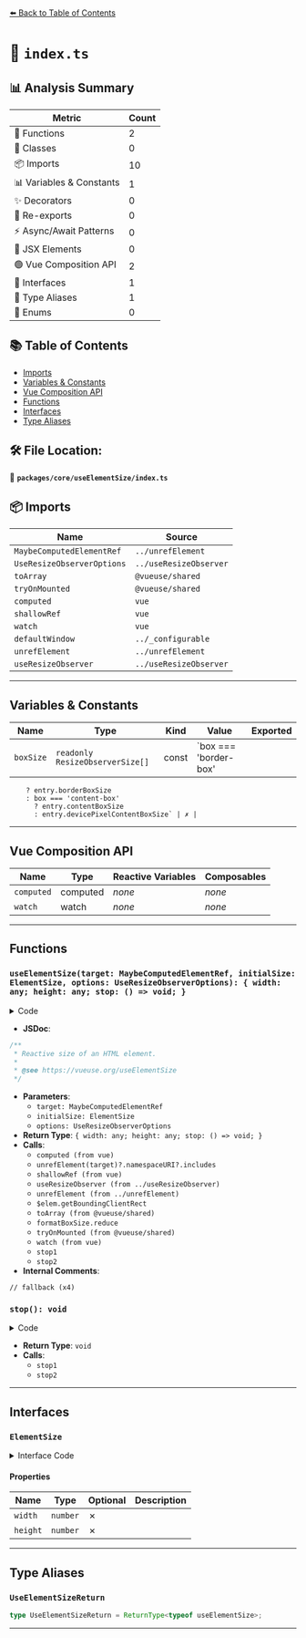 [⬅️ Back to Table of Contents](../../../index.md)

# 📄 `index.ts`

## 📊 Analysis Summary

| Metric | Count |
|--------|-------|
| 🔧 Functions | 2 |
| 🧱 Classes | 0 |
| 📦 Imports | 10 |
| 📊 Variables & Constants | 1 |
| ✨ Decorators | 0 |
| 🔄 Re-exports | 0 |
| ⚡ Async/Await Patterns | 0 |
| 💠 JSX Elements | 0 |
| 🟢 Vue Composition API | 2 |
| 📐 Interfaces | 1 |
| 📑 Type Aliases | 1 |
| 🎯 Enums | 0 |

## 📚 Table of Contents

- [Imports](#imports)
- [Variables & Constants](#variables-constants)
- [Vue Composition API](#vue-composition-api)
- [Functions](#functions)
- [Interfaces](#interfaces)
- [Type Aliases](#type-aliases)

## 🛠️ File Location:
📂 **`packages/core/useElementSize/index.ts`**

## 📦 Imports

| Name | Source |
|------|--------|
| `MaybeComputedElementRef` | `../unrefElement` |
| `UseResizeObserverOptions` | `../useResizeObserver` |
| `toArray` | `@vueuse/shared` |
| `tryOnMounted` | `@vueuse/shared` |
| `computed` | `vue` |
| `shallowRef` | `vue` |
| `watch` | `vue` |
| `defaultWindow` | `../_configurable` |
| `unrefElement` | `../unrefElement` |
| `useResizeObserver` | `../useResizeObserver` |


---

## Variables & Constants

| Name | Type | Kind | Value | Exported |
|------|------|------|-------|----------|
| `boxSize` | `readonly ResizeObserverSize[]` | const | `box === 'border-box'
        ? entry.borderBoxSize
        : box === 'content-box'
          ? entry.contentBoxSize
          : entry.devicePixelContentBoxSize` | ✗ |


---

## Vue Composition API

| Name | Type | Reactive Variables | Composables |
|------|------|-------------------|-------------|
| `computed` | computed | *none* | *none* |
| `watch` | watch | *none* | *none* |


---

## Functions

### `useElementSize(target: MaybeComputedElementRef, initialSize: ElementSize, options: UseResizeObserverOptions): { width: any; height: any; stop: () => void; }`

<details><summary>Code</summary>

```ts
export function useElementSize(
  target: MaybeComputedElementRef,
  initialSize: ElementSize = { width: 0, height: 0 },
  options: UseResizeObserverOptions = {},
) {
  const { window = defaultWindow, box = 'content-box' } = options
  const isSVG = computed(() => unrefElement(target)?.namespaceURI?.includes('svg'))
  const width = shallowRef(initialSize.width)
  const height = shallowRef(initialSize.height)

  const { stop: stop1 } = useResizeObserver(
    target,
    ([entry]) => {
      const boxSize = box === 'border-box'
        ? entry.borderBoxSize
        : box === 'content-box'
          ? entry.contentBoxSize
          : entry.devicePixelContentBoxSize

      if (window && isSVG.value) {
        const $elem = unrefElement(target)
        if ($elem) {
          const rect = $elem.getBoundingClientRect()
          width.value = rect.width
          height.value = rect.height
        }
      }
      else {
        if (boxSize) {
          const formatBoxSize = toArray(boxSize)
          width.value = formatBoxSize.reduce((acc, { inlineSize }) => acc + inlineSize, 0)
          height.value = formatBoxSize.reduce((acc, { blockSize }) => acc + blockSize, 0)
        }
        else {
          // fallback
          width.value = entry.contentRect.width
          height.value = entry.contentRect.height
        }
      }
    },
    options,
  )

  tryOnMounted(() => {
    const ele = unrefElement(target)
    if (ele) {
      width.value = 'offsetWidth' in ele ? ele.offsetWidth : initialSize.width
      height.value = 'offsetHeight' in ele ? ele.offsetHeight : initialSize.height
    }
  })

  const stop2 = watch(
    () => unrefElement(target),
    (ele) => {
      width.value = ele ? initialSize.width : 0
      height.value = ele ? initialSize.height : 0
    },
  )

  function stop() {
    stop1()
    stop2()
  }

  return {
    width,
    height,
    stop,
  }
}
```
</details>

- **JSDoc**:
```ts
/**
 * Reactive size of an HTML element.
 *
 * @see https://vueuse.org/useElementSize
 */
```

- **Parameters**:
  - `target: MaybeComputedElementRef`
  - `initialSize: ElementSize`
  - `options: UseResizeObserverOptions`
- **Return Type**: `{ width: any; height: any; stop: () => void; }`
- **Calls**:
  - `computed (from vue)`
  - `unrefElement(target)?.namespaceURI?.includes`
  - `shallowRef (from vue)`
  - `useResizeObserver (from ../useResizeObserver)`
  - `unrefElement (from ../unrefElement)`
  - `$elem.getBoundingClientRect`
  - `toArray (from @vueuse/shared)`
  - `formatBoxSize.reduce`
  - `tryOnMounted (from @vueuse/shared)`
  - `watch (from vue)`
  - `stop1`
  - `stop2`
- **Internal Comments**:
```
// fallback (x4)
```

### `stop(): void`

<details><summary>Code</summary>

```ts
function stop() {
    stop1()
    stop2()
  }
```
</details>

- **Return Type**: `void`
- **Calls**:
  - `stop1`
  - `stop2`

---

## Interfaces

### `ElementSize`

<details><summary>Interface Code</summary>

```ts
export interface ElementSize {
  width: number
  height: number
}
```
</details>

#### Properties

| Name | Type | Optional | Description |
|------|------|----------|-------------|
| `width` | `number` | ✗ |  |
| `height` | `number` | ✗ |  |


---

## Type Aliases

### `UseElementSizeReturn`

```ts
type UseElementSizeReturn = ReturnType<typeof useElementSize>;
```


---
